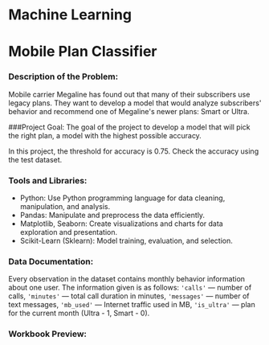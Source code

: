 # Machine Learning

# Mobile Plan Classifier

### Description of the Problem:
Mobile carrier Megaline has found out that many of their subscribers use legacy plans. They want to develop a model that would analyze subscribers' behavior and recommend one of Megaline's newer plans: Smart or Ultra. 


###Project Goal:
The goal of the project to develop a model that will pick the right plan, a model with the highest possible accuracy. 

In this project, the threshold for accuracy is 0.75. Check the accuracy using the test dataset.  


### Tools and Libraries:
-	Python: Use Python programming language for data cleaning, manipulation, and analysis.
-	Pandas: Manipulate and preprocess the data efficiently.
-	Matplotlib, Seaborn: Create visualizations and charts for data exploration and presentation.
-   Scikit-Learn (Sklearn): Model training, evaluation, and selection.


### Data Documentation:
Every observation in the dataset contains monthly behavior information about one user. The information given is as follows: 
`'сalls'` — number of calls,
`'minutes'` — total call duration in minutes,
`'messages'` — number of text messages,
`'mb_used'` — Internet traffic used in MB,
`'is_ultra'` — plan for the current month (Ultra - 1, Smart - 0).

### Workbook Preview:
